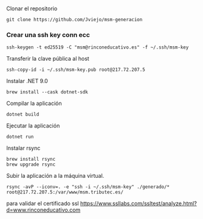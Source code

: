 # 

Clonar el repositorio
```
git clone https://github.com/Jviejo/msm-generacion
```

### Crear una ssh key conn ecc
```
ssh-keygen -t ed25519 -C "msm@rinconeducativo.es" -f ~/.ssh/msm-key
```

Transferir la clave pública al host
```
ssh-copy-id -i ~/.ssh/msm-key.pub root@217.72.207.5
```


Instalar .NET 9.0
```
brew install --cask dotnet-sdk
```

Compilar la aplicación
```
dotnet build
```

Ejecutar la aplicación
```
dotnet run
```

Instalar rsync
```
brew install rsync
brew upgrade rsync
```

Subir la aplicación a la máquina virtual.
```
rsync -avP --iconv=. -e "ssh -i ~/.ssh/msm-key" ./generado/* root@217.72.207.5:/var/www/msm.tributec.es/
```

para validar el certificado ssl
https://www.ssllabs.com/ssltest/analyze.html?d=www.rinconeducativo.com